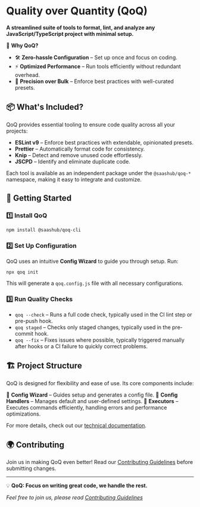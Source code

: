 # Quality over Quantity (QoQ)



**A streamlined suite of tools to format, lint, and analyze any JavaScript/TypeScript project with minimal setup.**

🚀 **Why QoQ?**

- 🛠 **Zero-hassle Configuration** – Set up once and focus on coding.
- ⚡ **Optimized Performance** – Run tools efficiently without redundant overhead.
- 🔬 **Precision over Bulk** – Enforce best practices with well-curated presets.

## 📦 What's Included?

QoQ provides essential tooling to ensure code quality across all your projects:

- **ESLint v9** – Enforce best practices with extendable, opinionated presets.
- **Prettier** – Automatically format code for consistency.
- **Knip** – Detect and remove unused code effortlessly.
- **JSCPD** – Identify and eliminate duplicate code.

Each tool is available as an independent package under the `@saashub/qoq-*` namespace, making it easy to integrate and customize.

## 🚀 Getting Started

### 1️⃣ Install QoQ

```sh
npm install @saashub/qoq-cli
```

### 2️⃣ Set Up Configuration

QoQ uses an intuitive **Config Wizard** to guide you through setup. Run:

```sh
npx qoq init
```

This will generate a `qoq.config.js` file with all necessary configurations.

### 3️⃣ Run Quality Checks


- `qoq --check` – Runs a full code check, typically used in the CI lint step or pre-push hook.
- `qoq staged` – Checks only staged changes, typically used in the pre-commit hook.
- `qoq --fix` – Fixes issues where possible, typically triggered manually after hooks or a CI failure to quickly correct problems.


## 🏗 Project Structure

QoQ is designed for flexibility and ease of use. Its core components include:

📂 **Config Wizard** – Guides setup and generates a config file.
📂 **Config Handlers** – Manages default and user-defined settings.
📂 **Executors** – Executes commands efficiently, handling errors and performance optimizations.

For more details, check out our [technical documentation](./packages/cli/README.md).

## 🌍 Contributing

Join us in making QoQ even better! Read our [Contributing Guidelines](https://github.com/saashub-it/qoq/blob/master/.github/CONTRIBUTING.md) before submitting changes.

---

💡 **QoQ: Focus on writing great code, we handle the rest.**


*Feel free to join us, please read [Contributing Guidelines](https://github.com/saashub-it/qoq/blob/master/.github/CONTRIBUTING.md)*
